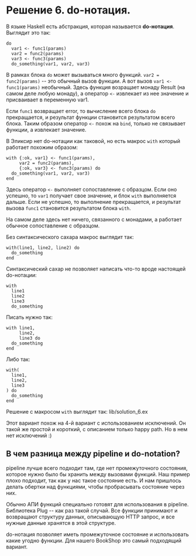 # Решение 6. do-нотация.

В языке Haskell есть абстракция, которая называется **do-нотация**. Выглядит это так:

```
do 
  var1 <- func1(params)
  var2 = func2(params)
  var3 <- func3(params)
  do_something(var1, var2, var3)
```

В рамках блока `do` может вызываться много функций. `var2 = func2(params)` -- это обычный вызов функции. А вот вызов `var1 <- func1(params)` необычный. Здесь функция возращает монаду Result (на самом деле любую монаду), а оператор `<-` извлекает из нее значение и присваивает в переменную var1. 

Если `func1` возвращает error, то вычисление всего блока `do` прекращается, и результат функции становится результатом всего блока. Таким образом оператор `<-` похож на `bind`, только не связывает функции, а извлекает значение. 

В Эликсир нет do-нотации как таковой, но есть макрос `with` который работает похожим образом:

```
with {:ok, var1} <- func1(params),
     var2 = func2(params),
     {:ok, var3} <- func3(params) do
  do_something(var1, var2, var3)
end
```

Здесь оператор `<-` выполняет сопоставление с образцом. Если оно успешно, то `var1` получает свое значение, и блок `with` выполняется дальше. Если не успешно, то выполнение прекращается, и результат вызова `func1` становится результатом блока `with`.

На самом деле здесь нет ничего, связанного с монадами, а работает обычное сопоставление с образцом. 

Без синтаксического сахара макрос выглядит так:
```
with(line1, line2, line2) do 
  do_something 
end
```

Cинтаксический сахар не позволяет написать что-то вроде настоящей do-нотации:

```
with
  line1
  line2
  line3
  do_something
```

Писать нужно так:

```
with line1,
     line2,
     line3 do
  do_something
end
```

Либо так:

```
with(
  line1,
  line2,
  line3
) do
  do_something
end
```

Решение с макросом `with` выглядит так: lib/solution_6.ex

Этот вариант похож на 4-й вариант с использованием исключений. Он такой же простой и короткий, с описанием только happy path. Но в нем нет исключений :)


## В чем разница между pipeline и do-notation?

pipeline лучше всего подходит там, где нет промежуточного состояния, которое нужно было бы хранить между вызовами функций. Наш пример плохо подходит, так как у нас такое состояние есть. И нам пришлось делать обертки над функциями, чтобы пробрасывать состояние через них.

Обычно АПИ функций специально готовят для использования в pipeline. Библиотека Plug -- как раз такой случай. Все функции принимают и возвращают структуру данных, описывающую HTTP запрос, и все нужные данные хранятся в этой структуре.

do-нотация позволяет иметь промежуточное состояние и использовать какие угодно функции. Для нашего BookShop это самый подходящий вариант.

